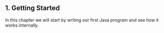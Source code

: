 ## 1. Getting Started

In this chapter we will start by writing our first Java program and see how it works internally.

